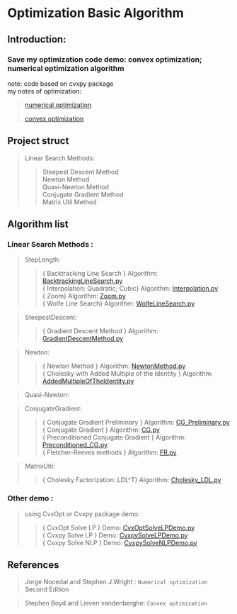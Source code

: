 # Optimization Basic Algorithm
## Introduction: 
### Save my optimization code demo: convex optimization; numerical optimization algorithm<br>

note: code based on cvxpy package<br>
my notes of optimization:<br>
> [numerical optimization](http://yangenneng.cn/tags/numerical-optimization/)<br>

> [convex optimization](http://yangenneng.cn/tags/convex-optimization/)<br>

## Project struct
> Linear Search Methods: 
>> Steepest Descent Method <br>
>> Newton Method<br> 
>> Quasi-Newton Method<br> 
>> Conjugate Gradient Method<br> 
>> Matrix Util Method<br> 

## Algorithm list
### Linear Search Methods :
> StepLength:
>> { Backtracking Line Search } Algorithm: [BacktrackingLineSearch.py](https://github.com/YEN-GitHub/Optimization_BasicAlgorithm/tree/master/LinearSearchMethods/StepSize/BacktrackingLineSearch.py) <br>
>> { Interpolation: Quadratic; Cubic} Algorithm: [Interpolation.py](https://github.com/YEN-GitHub/Optimization_BasicAlgorithm/tree/master/LinearSearchMethods/StepSize/Interpolation.py) <br>
>> { Zoom} Algorithm: [Zoom.py](https://github.com/YEN-GitHub/Optimization_BasicAlgorithm/tree/master/LinearSearchMethods/StepSize/Zoom.py) <br>
>> { Wolfe Line Search} Algorithm: [WolfeLineSearch.py](https://github.com/YEN-GitHub/Optimization_BasicAlgorithm/tree/master/LinearSearchMethods/StepSize/WolfeLineSearch.py) <br>

> SteepestDescent:
>> { Gradient Descent Method  } Algorithm: [GradientDescentMethod.py](https://github.com/YEN-GitHub/Optimization_BasicAlgorithm/tree/master/LinearSearchMethods/SteepestDescent/GradientDescentMethod.py) <br>

> Newton:
>> { Newton Method  } Algorithm: [NewtonMethod.py](https://github.com/YEN-GitHub/Optimization_BasicAlgorithm/tree/master/LinearSearchMethods/Newton/NewtonMethod.py) <br>
>> { Cholesky with Added Multiple of the Identity  } Algorithm: [AddedMultipleOfTheIdentity.py](https://github.com/YEN-GitHub/Optimization_BasicAlgorithm/tree/master/LinearSearchMethods/Newton/AddedMultipleOfTheIdentity.py) <br>

> Quasi-Newton:

> ConjugateGradient:
>> { Conjugate Gradient Preliminary  } Algorithm: [CG_Preliminary.py](https://github.com/YEN-GitHub/Optimization_BasicAlgorithm/tree/master/LinearSearchMethods/ConjugateGradient/CG_Preliminary.py) <br>
>> { Conjugate Gradient  } Algorithm: [CG.py](https://github.com/YEN-GitHub/Optimization_BasicAlgorithm/tree/master/LinearSearchMethods/ConjugateGradient/CG.py) <br>
>> { Preconditioned Conjugate Gradient  } Algorithm: [Preconditioned_CG.py](https://github.com/YEN-GitHub/Optimization_BasicAlgorithm/tree/master/LinearSearchMethods/ConjugateGradient/Preconditioned_CG.py) <br>
>> { Fletcher-Reeves methods  } Algorithm: [FR.py](https://github.com/YEN-GitHub/Optimization_BasicAlgorithm/tree/master/LinearSearchMethods/ConjugateGradient/FR.py) <br>

> MatrixUtil:
>> { Cholesky Factorization: LDL^T} Algorithm: [Cholesky_LDL.py](https://github.com/YEN-GitHub/Optimization_BasicAlgorithm/tree/master/LinearSearchMethods/MatrixUtil/Cholesky_LDL.py) <br>

### Other demo :
> using CvxOpt or Cvxpy package demo:
>> { CvxOpt Solve LP } Demo: [CvxOptSolveLPDemo.py](https://github.com/YEN-GitHub/Optimization_BasicAlgorithm/tree/master/otherDemo/CvxOptSolveLPDemo.py) <br>
>> { Cvxpy Solve LP } Demo: [CvxpySolveLPDemo.py](https://github.com/YEN-GitHub/Optimization_BasicAlgorithm/tree/master/otherDemo/CvxpySolveLPDemo.py) <br>
>> { Cvxpy Solve NLP } Demo: [CvxpySolveNLPDemo.py](https://github.com/YEN-GitHub/Optimization_BasicAlgorithm/tree/master/otherDemo/CvxpySolveNLPDemo.py) <br>

## References
> Jorge Nocedal and Stephen J.Wright : `Numerical optimization`  Second Edition

> Stephen Boyd and Lieven vandenberghe: `Convex optimization` <br>

